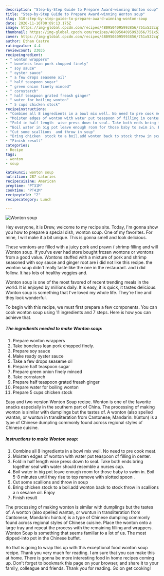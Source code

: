 ```yaml
---
description: "Step-by-Step Guide to Prepare Award-winning Wonton soup"
title: "Step-by-Step Guide to Prepare Award-winning Wonton soup"
slug: 510-step-by-step-guide-to-prepare-award-winning-wonton-soup
date: 2020-11-16T00:09:13.175Z
image: https://img-global.cpcdn.com/recipes/4809504095993856/751x532cq70/wonton-soup-recipe-main-photo.jpg
thumbnail: https://img-global.cpcdn.com/recipes/4809504095993856/751x532cq70/wonton-soup-recipe-main-photo.jpg
cover: https://img-global.cpcdn.com/recipes/4809504095993856/751x532cq70/wonton-soup-recipe-main-photo.jpg
author: Ethan Castro
ratingvalue: 4.4
reviewcount: 23035
recipeingredient:
- " wonton wrappers"
- " boneless lean pork chopped finely"
- " soy sauce"
- " oyster sauce"
- " a few drops seaseme oil"
- " half teaspoon sugar"
- " green onion finely minced"
- " cornstarch"
- " half teaspoon grated freash ginger"
- " water for boiling wonton"
- " 5 cups chicken stock"
recipeinstructions:
- "Combine all 8 ingredients in a bowl mix well. No need to pre cook meat."
- "Moisten edges of wonton with water put teaspoon of filling in center."
- "Fold in half length  wise press down to seal. Take both ends bring together seal with water should resemble a nurses cap."
- "Boil water in big pot leave enough room for those baby to swim in. Boil 5-8 minutes until they rise to top remove with slotted spoon ."
- "Cut some scallions  and throw in soup"
- "Bring chicken  stock to a boil.add wonton back to stock throw in scallions a n sesame oil. Enjoy"
- "Finish result"
categories:
- Recipe
tags:
- wonton
- soup

katakunci: wonton soup 
nutrition: 287 calories
recipecuisine: American
preptime: "PT31M"
cooktime: "PT41M"
recipeyield: "2"
recipecategory: Lunch

---
```



![Wonton soup](https://img-global.cpcdn.com/recipes/4809504095993856/751x532cq70/wonton-soup-recipe-main-photo.jpg)

Hey everyone, it is Drew, welcome to my recipe site. Today, I'm gonna show you how to prepare a special dish, wonton soup. One of my favorites. For mine, I will make it a bit unique. This is gonna smell and look delicious.

These wontons are filled with a juicy pork and prawn / shrimp filling and will Wonton soup. If you&#39;ve ever had store bought frozen wontons or wontons from a good value. Wontons stuffed with a mixture of pork and shrimp seasoned with soy sauce and ginger root are i did not like this recipe. the wonton soup didn&#39;t really taste like the one in the restaurant. and i did follow. It has lots of healthy veggies and.

Wonton soup is one of the most favored of recent trending meals in the world. It is enjoyed by millions daily. It is easy, it is quick, it tastes delicious. Wonton soup is something that I've loved my whole life. They're fine and they look wonderful.


To begin with this recipe, we must first prepare a few components. You can cook wonton soup using 11 ingredients and 7 steps. Here is how you can achieve that.

<!--inarticleads1-->

##### The ingredients needed to make Wonton soup:

1. Prepare  wonton wrappers
1. Take  boneless lean pork chopped finely.
1. Prepare  soy sauce
1. Make ready  oyster sauce
1. Take  a few drops seaseme oil
1. Prepare  half teaspoon sugar
1. Prepare  green onion finely minced
1. Take  cornstarch
1. Prepare  half teaspoon grated freash ginger
1. Prepare  water for boiling wonton
1. Prepare  5 cups chicken stock


Easy and two version Wonton Soup recipe. Wonton is one of the favorite snacks especially in the southern part of China. The processing of making wonton is similar with dumplings but the tastes of. A wonton (also spelled wantan, or wuntun in transliteration from Cantonese; Mandarin: húntun) is a type of Chinese dumpling commonly found across regional styles of Chinese cuisine. 

<!--inarticleads2-->

##### Instructions to make Wonton soup:

1. Combine all 8 ingredients in a bowl mix well. No need to pre cook meat.
1. Moisten edges of wonton with water put teaspoon of filling in center.
1. Fold in half length  wise press down to seal. Take both ends bring together seal with water should resemble a nurses cap.
1. Boil water in big pot leave enough room for those baby to swim in. Boil 5-8 minutes until they rise to top remove with slotted spoon .
1. Cut some scallions  and throw in soup
1. Bring chicken  stock to a boil.add wonton back to stock throw in scallions a n sesame oil. Enjoy
1. Finish result


The processing of making wonton is similar with dumplings but the tastes of. A wonton (also spelled wantan, or wuntun in transliteration from Cantonese; Mandarin: húntun) is a type of Chinese dumpling commonly found across regional styles of Chinese cuisine. Place the wonton onto a large tray and repeat the process with the remaining filling and wrappers. Wonton Soup is something that seems familiar to a lot of us. The most dipped-into pot in the Chinese buffet. 

So that is going to wrap this up with this exceptional food wonton soup recipe. Thank you very much for reading. I am sure that you can make this at home. There is gonna be more interesting food in home recipes coming up. Don't forget to bookmark this page on your browser, and share it to your family, colleague and friends. Thank you for reading. Go on get cooking!
